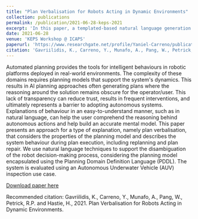 ```yaml
---
title: "Plan Verbalisation for Robots Acting in Dynamic Environments"
collection: publications
permalink: /publication/2021-06-28-keps-2021
excerpt: 'In this paper, a templated-based natural language generation approach was used to support the disambiguation of the robot decision-making process, considering the planning model encapsulated using the Planning Domain Definition Language (PDDL).'
date: 2021-06-28
venue: 'KEPS Workshop @ ICAPS'
paperurl: 'https://www.researchgate.net/profile/Yaniel-Carreno/publication/355668025_Plan_Verbalisation_for_Robots_Acting_in_Dynamic_Environments/links/61791c623c987366c3f072b9/Plan-Verbalisation-for-Robots-Acting-in-Dynamic-Environments.pdf'
citation: 'Gavriilidis, K., Carreno, Y., Munafo, A., Pang, W., Petrick, R.P. and Hastie, H., 2021. Plan Verbalisation for Robots Acting in Dynamic Environments.'
---
```

Automated planning provides the tools for intelligent behaviours in robotic platforms deployed in real-world environments.  The complexity of these domains requires planning models that support the system's dynamics. This results in AI planning approaches often generating plans where the reasoning around the solution remains obscure for the operator/user. This lack of transparency can reduce trust, results in frequent interventions, and ultimately represents a barrier to adopting autonomous systems. Explanations of behaviour in an easy-to-understand manner, such as in natural language, can help the user comprehend the reasoning behind autonomous actions and help build an accurate mental model.  This paper presents an approach for a type of explanation, namely plan verbalisation, that considers the properties of the planning model and describes the system behaviour during plan execution, including replanning and plan repair. We use natural language techniques to support the disambiguation of the robot decision-making process, considering the planning model encapsulated using the Planning Domain Definition Language (PDDL). The system is evaluated using an Autonomous Underwater Vehicle (AUV) inspection use case.

[Download paper here](https://www.researchgate.net/profile/Yaniel-Carreno/publication/355668025_Plan_Verbalisation_for_Robots_Acting_in_Dynamic_Environments/links/61791c623c987366c3f072b9/Plan-Verbalisation-for-Robots-Acting-in-Dynamic-Environments.pdf)

Recommended citation: Gavriilidis, K., Carreno, Y., Munafo, A., Pang, W., Petrick, R.P. and Hastie, H., 2021. Plan Verbalisation for Robots Acting in Dynamic Environments. 
